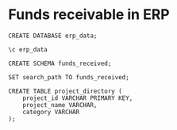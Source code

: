 # Funds receivable in ERP

```postgresql
CREATE DATABASE erp_data;

\c erp_data

CREATE SCHEMA funds_received;

SET search_path TO funds_received;

CREATE TABLE project_directory (
    project_id VARCHAR PRIMARY KEY,
    project_name VARCHAR,
    category VARCHAR
);
```